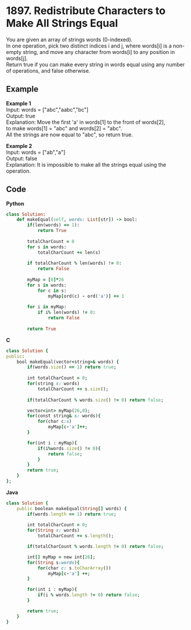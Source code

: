 # 1897. Redistribute Characters to Make All Strings Equal
You are given an array of strings words (0-indexed).  
In one operation, pick two distinct indices i and j, where words[i] is a non-empty string, and move any character from words[i] to any position in words[j].  
Return true if you can make every string in words equal using any number of operations, and false otherwise.  

 
## Example
**Example 1**  
Input: words = ["abc","aabc","bc"]  
Output: true  
Explanation: Move the first 'a' in words[1] to the front of words[2],  
to make words[1] = "abc" and words[2] = "abc".  
All the strings are now equal to "abc", so return true.  

**Example 2**  
Input: words = ["ab","a"]  
Output: false  
Explanation: It is impossible to make all the strings equal using the operation.  

## Code
**Python**
```ruby
class Solution:
    def makeEqual(self, words: List[str]) -> bool:
        if(len(words) == 1):
            return True
        
        totalCharCount = 0
        for s in words:
            totalCharCount += len(s)
        
        if totalCharCount % len(words) != 0:
            return False
        
        myMap = [0]*26
        for s in words:
            for c in s:
                myMap[ord(c) - ord('a')] += 1
        
        for i in myMap:
            if i% len(words) != 0:
                return False
        
        return True
```
**C**
```ruby
class Solution {
public:
    bool makeEqual(vector<string>& words) {
        if(words.size() == 1) return true;
        
        int totalCharCount = 0;
        for(string s: words)
            totalCharCount += s.size();
        
        if(totalCharCount % words.size() != 0) return false;

        vector<int> myMap(26,0);
        for(const string& s: words){
            for(char c:s)
                myMap[c-'a']++;
        }

        for(int i : myMap){
            if(i%words.size() != 0){
                return false;
            }
        }
        return true;
    }
};
```
**Java**
```ruby
class Solution {
    public boolean makeEqual(String[] words) {
        if(words.length == 1) return true;
        
        int totalCharCount = 0;
        for(String s: words) 
            totalCharCount += s.length();

        if(totalCharCount % words.length != 0) return false;

        int[] myMap = new int[26];
        for(String s:words){
            for(char c: s.toCharArray()) 
                myMap[c-'a'] ++;
        }

        for(int i : myMap){
            if(i % words.length != 0) return false;
        }

        return true;
    }
}
```

